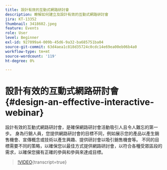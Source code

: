 ```yaml
---
title: 設計有效的互動式網路研討會
description: 瞭解如何建立及設計有效的互動式網路研討會
jira: KT-13352
thumbnail: 3418602.jpeg
feature: Events
role: User
level: Beginner
exl-id: 927099a4-009b-45d6-9a32-ba685751ba04
source-git-commit: 63d4aea1c818d35724c0cdc14e69ea00eb06b4a0
workflow-type: tm+mt
source-wordcount: '119'
ht-degree: 0%

---
```


# 設計有效的互動式網路研討會 {#design-an-effective-interactive-webinar}

設計有效的互動式網路研討會，是確保網路研討會活動吸引人且令人難忘的第一步。 身為行銷人員，您提供網路研討會的目標不同，例如展示您的產品以產生銷售機會、宣傳概念或技術以產生興趣、提供研討會以吸引銷售機會等。 不同的目標需要不同的策略，以確保您以最佳方式提供網路研討會，以符合各種受眾區段的需求，以確保您擁有正確的參與和參與來達成目標。

>[!VIDEO](https://video.tv.adobe.com/v/3418602?quality=12&learn=on){transcript=true}
